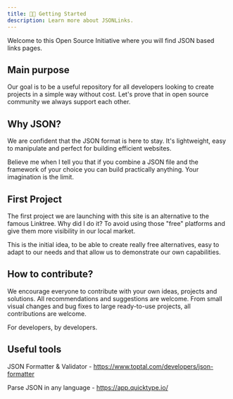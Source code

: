 ```yaml
---
title: 👋🏻 Getting Started
description: Learn more about JSONLinks.
---
```


Welcome to this Open Source Initiative where you will find JSON based links pages.

## Main purpose

Our goal is to be a useful repository for all developers looking to create projects in a simple way without cost. Let's prove that in open source community we always support each other. 

## Why JSON?

We are confident that the JSON format is here to stay. It's lightweight, easy to manipulate and perfect for building efficient websites.

Believe me when I tell you that if you combine a JSON file and the framework of your choice you can build practically anything. Your imagination is the limit. 

## First Project

The first project we are launching with this site is an alternative to the famous Linktree. Why did I do it? To avoid using those "free" platforms and give them more visibility in our local market.

This is the initial idea, to be able to create really free alternatives, easy to adapt to our needs and that allow us to demonstrate our own capabilities. 

## How to contribute?

We encourage everyone to contribute with your own ideas, projects and solutions. All recommendations and suggestions are welcome. From small visual changes and bug fixes to large ready-to-use projects, all contributions are welcome.

For developers, by developers. 

## Useful tools

JSON Formatter & Validator - https://www.toptal.com/developers/json-formatter

Parse JSON in any language - https://app.quicktype.io/